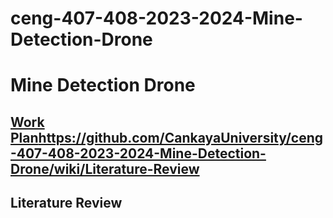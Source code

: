 # ceng-407-408-2023-2024-Mine-Detection-Drone
# Mine Detection Drone
## [Work Plan](https://github.com/CankayaUniversity/ceng-407-408-2023-2024-Mine-Detection-Drone/wiki/Literature-Review)https://github.com/CankayaUniversity/ceng-407-408-2023-2024-Mine-Detection-Drone/wiki/Literature-Review
## Literature Review
